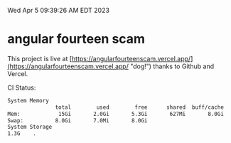 Wed Apr  5 09:39:26 AM EDT 2023

# angular fourteen scam


This project is live at [https://angularfourteenscam.vercel.app/](https://angularfourteenscam.vercel.app/ "dog!") thanks to Github and Vercel.

CI Status: 

```bash
System Memory
               total        used        free      shared  buff/cache   available
Mem:            15Gi       2.0Gi       5.3Gi       627Mi       8.0Gi        12Gi
Swap:          8.0Gi       7.0Mi       8.0Gi
System Storage
1.3G	.
```
